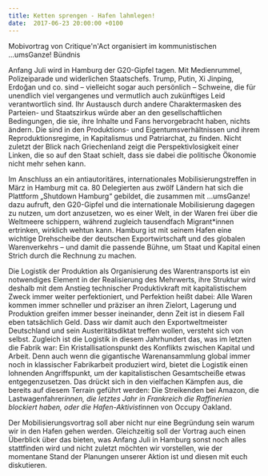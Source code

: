 ```yaml
---
title: Ketten sprengen - Hafen lahmlegen!
date:  2017-06-23 20:00:00 +0100
---
```


Mobivortrag von Critique'n'Act organisiert im kommunistischen ...umsGanze! Bündnis



Anfang Juli wird in Hamburg der G20-Gipfel tagen. Mit Medienrummel, Polizeiparade und widerlichen Staatschefs. Trump, Putin,
Xi Jinping, Erdoğan und co. sind – vielleicht sogar auch persönlich – Schweine, die für unendlich viel vergangenes und vermutlich
auch zukünftiges Leid verantwortlich sind. Ihr Austausch durch andere Charaktermasken des Parteien- und Staatszirkus würde
aber an den gesellschaftlichen Bedingungen, die sie, ihre Inhalte und Fans hervorgebracht haben, nichts ändern. Die sind in
den Produktions- und Eigentumsverhältnissen und ihrem Reproduktionsregime, in Kapitalismus und Patriarchat, zu finden. Nicht
zuletzt der Blick nach Griechenland zeigt die Perspektivlosigkeit einer Linken, die so auf den Staat schielt, dass sie dabei
die politische Ökonomie nicht mehr sehen kann.


Im Anschluss an ein antiautoritäres, internationales Mobilisierungstreffen in März in Hamburg mit ca. 80 Delegierten aus zwölf
Ländern hat sich die Plattform „Shutdown Hamburg“ gebildet, die zusammen mit …umsGanze! dazu aufruft, den G20-Gipfel und die
internationale Mobilisierung dagegen zu nutzen, um dort anzusetzen, wo es einer Welt, in der Waren frei über die Weltmeere
schippern, während zugleich tausendfach Migrant*innen ertrinken, wirklich wehtun kann. Hamburg ist mit seinem Hafen eine wichtige
Drehscheibe der deutschen Exportwirtschaft und des globalen Warenverkehrs – und damit die passende Bühne, um Staat und Kapital
einen Strich durch die Rechnung zu machen.


Die Logistik der Produktion als Organisierung des Warentransports ist ein notwendiges Element in der Realisierung des Mehrwerts,
ihre Struktur wird deshalb mit dem Anstieg technischer Produktivkraft mit kapitalistischem Zweck immer weiter perfektioniert,
und Perfektion heißt dabei: Alle Waren kommen immer schneller und präziser an ihren Zielort, Lagerung und Produktion greifen
immer besser ineinander, denn Zeit ist in diesem Fall eben tatsächlich Geld. Dass wir damit auch den Exportweltmeister Deutschland
und sein Austeritätsdiktat treffen wollen, versteht sich von selbst. Zugleich ist die Logistik in diesem Jahrhundert das,
was im letzten die Fabrik war: Ein Kristallisationspunkt des Konflikts zwischen Kapital und Arbeit. Denn auch wenn die gigantische
Warenansammlung global immer noch in klassischer Fabrikarbeit produziert wird, bietet die Logistik einen lohnenden Angriffspunkt,
um der kapitalistischen Gesamtscheiße etwas entgegenzusetzen. Das drückt sich in den vielfachen Kämpfen aus, die bereits auf
diesem Terrain geführt werden: Die Streikenden bei Amazon, die Lastwagenfahrer*innen, die letztes Jahr in Frankreich die Raffinerien
blockiert haben, oder die Hafen-Aktivist*innen von Occupy Oakland.


Der Mobilisierungsvortrag soll aber nicht nur eine Begründung sein warum wir in den Hafen gehen werden. Gleichzeitig soll
der Vortrag auch einen Überblick über das bieten, was Anfang Juli in Hamburg sonst noch alles stattfinden wird und nicht zuletzt
möchten wir vorstellen, wie der momentane Stand der Planungen unserer Aktion ist und diesen mit euch diskutieren.

